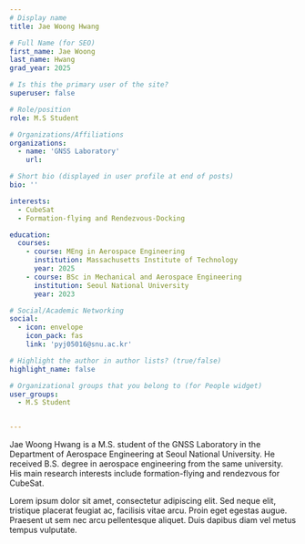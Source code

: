 ```yaml
---
# Display name
title: Jae Woong Hwang

# Full Name (for SEO)
first_name: Jae Woong
last_name: Hwang
grad_year: 2025

# Is this the primary user of the site?
superuser: false

# Role/position
role: M.S Student

# Organizations/Affiliations
organizations:
  - name: 'GNSS Laboratory'
    url: 

# Short bio (displayed in user profile at end of posts)
bio: ''

interests:
  - CubeSat
  - Formation-flying and Rendezvous-Docking

education:
  courses:
    - course: MEng in Aerospace Engineering
      institution: Massachusetts Institute of Technology
      year: 2025
    - course: BSc in Mechanical and Aerospace Engineering
      institution: Seoul National University
      year: 2023

# Social/Academic Networking
social:
  - icon: envelope
    icon_pack: fas
    link: 'pyj05016@snu.ac.kr'

# Highlight the author in author lists? (true/false)
highlight_name: false

# Organizational groups that you belong to (for People widget)
user_groups:
  - M.S Student


---
```


Jae Woong Hwang is a M.S. student of the GNSS Laboratory in the Department of Aerospace Engineering at Seoul National University. He received B.S. degree in aerospace engineering from the same university. His main research interests include formation-flying and rendezvous for CubeSat.

Lorem ipsum dolor sit amet, consectetur adipiscing elit. Sed neque elit, tristique placerat feugiat ac, facilisis vitae arcu. Proin eget egestas augue. Praesent ut sem nec arcu pellentesque aliquet. Duis dapibus diam vel metus tempus vulputate.
